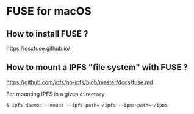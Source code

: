 FUSE for macOS
==

How to install FUSE ?
-
https://osxfuse.github.io/

How to mount a IPFS "file system" with FUSE ?
-
https://github.com/ipfs/go-ipfs/blob/master/docs/fuse.md

For mounting IPFS in a given ```directory```
<pre><code>$ ipfs daemon --mount --ipfs-path=~/ipfs --ipns-path=~/ipns</code></pre>
